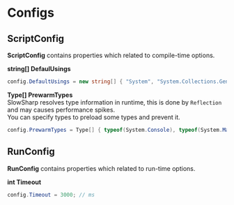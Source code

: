 Configs
====

ScriptConfig
----
__ScriptConfig__ contains properties which related to compile-time options.

__string[] DefaulUsings__<br>

```cs
config.DefaultUsings = new string[] { "System", "System.Collections.Generic" };
```

__Type[] PrewarmTypes__<br>
SlowSharp resolves type information in runtime, this is done by `Reflection` and may causes performance spikes.<br>
You can specify types to preload some types and prevent it.
```cs
config.PrewarmTypes = Type[] { typeof(System.Console), typeof(System.Math) };
```


RunConfig
----
__RunConfig__ contains properties which related to run-time options.

__int Timeout__<br>
```cs
config.Timeout = 3000; // ms
```
